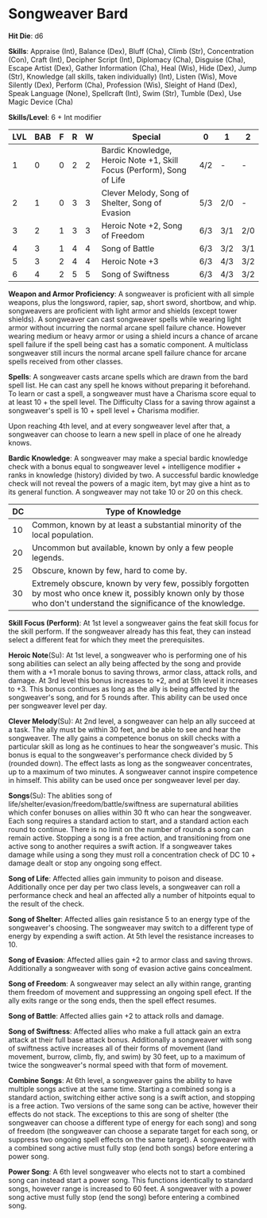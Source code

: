 # Songweaver Bard

**Hit Die**: d6

**Skills**: Appraise (Int), Balance (Dex), Bluff (Cha), Climb (Str), Concentration (Con), Craft (Int), Decipher Script (Int), Diplomacy (Cha), Disguise (Cha), Escape Artist (Dex), Gather Information (Cha), Heal (Wis), Hide (Dex), Jump (Str), Knowledge (all skills, taken individually) (Int), Listen (Wis), Move Silently (Dex), Perform (Cha), Profession (Wis), Sleight of Hand (Dex), Speak Language (None), Spellcraft (Int), Swim (Str), Tumble (Dex), Use Magic Device (Cha)

**Skills/Level**: 6 + Int modifier

LVL | BAB | F | R | W | Special | 0 | 1 | 2
--- | --- | - | - | - | ------- | - | - | -
1   | 0   | 0 | 2 | 2 | Bardic Knowledge, Heroic Note +1, Skill Focus (Perform), Song of Life | 4/2 |  -  |  -  
2   | 1   | 0 | 3 | 3 | Clever Melody, Song of Shelter, Song of Evasion | 5/3 | 2/0 |  -  
3   | 2   | 1 | 3 | 3 | Heroic Note +2, Song of Freedom | 6/3 | 3/1 | 2/0
4   | 3   | 1 | 4 | 4 | Song of Battle | 6/3 | 3/2 | 3/1
5   | 3   | 2 | 4 | 4 | Heroic Note +3 | 6/3 | 4/3 | 3/2
6   | 4   | 2 | 5 | 5 | Song of Swiftness | 6/3 | 4/3 | 3/2

**Weapon and Armor Proficiency**: A songweaver is proficient with all simple weapons, plus the longsword, rapier, sap, short sword, shortbow, and whip. songweavers are proficient with light armor and shields (except tower shields). A songweaver can cast songweaver spells while wearing light armor without incurring the normal arcane spell failure chance. However wearing medium or heavy armor or using a shield incurs a chance of arcane spell failure if the spell being cast has a somatic component. A multiclass songweaver still incurs the normal arcane spell failure chance for arcane spells received from other classes.

**Spells**: A songweaver casts arcane spells which are drawn from the bard spell list. He can cast any spell he knows without preparing it beforehand. To learn or cast a spell, a songweaver must have a Charisma score equal to at least 10 + the spell level. The Difficulty Class for a saving throw against a songweaver's spell is 10 + spell level + Charisma modifier.

Upon reaching 4th level, and at every songweaver level after that, a songweaver can choose to learn a new spell in place of one he already knows. 

**Bardic Knowledge**: A songweaver may make a special bardic knowledge check with a bonus equal to songweaver level + intelligence modifier + ranks in knowledge (history) divided by two. A successful bardic knowledge check will not reveal the powers of a magic item, byt may give a hint as to its general function. A songweaver may not take 10 or 20 on this check.

DC | Type of Knowledge
-- | -----------------
10 | Common, known by at least a substantial minority of the local population.
20 | Uncommon but available, known by only a few people legends.
25 | Obscure, known by few, hard to come by.
30 | Extremely obscure, known by very few, possibly forgotten by most who once knew it, possibly known only by those who don't understand the significance of the knowledge.

**Skill Focus (Perform)**: At 1st level a songweaver gains the feat skill focus for the skill perform. If the songweaver already has this feat, they can instead select a different feat for which they meet the prerequisites.

**Heroic Note**(Su): At 1st level, a songweaver who is performing one of his song abilities can select an ally being affected by the song and provide them with a +1 morale bonus to saving throws, armor class, attack rolls, and damage. At 3rd level this bonus increases to +2, and at 5th level it increases to +3. This bonus continues as long as the ally is being affected by the songweaver's song, and for 5 rounds after. This ability can be used once per songweaver level per day.

**Clever Melody**(Su): At 2nd level, a songweaver can help an ally succeed at a task. The ally must be within 30 feet, and be able to see and hear the songweaver. The ally gains a competence bonus on skill checks with a particular skill as long as he continues to hear the songweaver's music. This bonus is equal to the songweaver's performance check divided by 5 (rounded down). The effect lasts as long as the songweaver concentrates, up to a maximum of two minutes. A songweaver cannot inspire competence in himself. This ability can be used once per songweaver level per day.

**Songs**(Su): The ablities song of life/shelter/evasion/freedom/battle/swiftness are supernatural abilities which confer bonuses on allies within 30 ft who can hear the songweaver. Each song requires a standard action to start, and a standard action each round to continue. There is no limit on the number of rounds a song can remain active. Stopping a song is a free action, and transitioning from one active song to another requires a swift action. If a songweaver takes damage while using a song they must roll a concentration check of DC 10 + damage dealt or stop any ongoing song effect.

**Song of Life**: Affected allies gain immunity to poison and disease. Additionally once per day per two class levels, a songweaver can roll a performance check and heal an affected ally a number of hitpoints equal to the result of the check.

**Song of Shelter**: Affected allies gain resistance 5 to an energy type of the songweaver's choosing. The songweaver may switch to a different type of energy by expending a swift action. At 5th level the resistance increases to 10.

**Song of Evasion**: Affected allies gain +2 to armor class and saving throws. Additionally a songweaver with song of evasion active gains concealment.

**Song of Freedom**: A songweaver may select an ally within range, granting them freedom of movement and suppressing an ongoing spell efect. If the ally exits range or the song ends, then the spell effect resumes.

**Song of Battle**: Affected allies gain +2 to attack rolls and damage.

**Song of Swiftness**: Affected allies who make a full attack gain an extra attack at their full base attack bonus. Additionally a songweaver with song of swiftness active increases all of their forms of movement (land movement, burrow, climb, fly, and swim) by 30 feet, up to a maximum of twice the songweaver's normal speed with that form of movement.

**Combine Songs**: At 6th level, a songweaver gains the ability to have multiple songs active at the same time. Starting a combined song is a standard action, switching either active song is a swift action, and stopping is a free action. Two versions of the same song can be active, however their effects do not stack. The exceptions to this are song of shelter (the songweaver can choose a different type of energy for each song) and song of freedom (the songweaver can choose a separate target for each song, or suppress two ongoing spell effects on the same target). A songweaver with a combined song active must fully stop (end both songs) before entering a power song.

**Power Song**: A 6th level songweaver who elects not to start a combined song can instead start a power song. This functions identically to standard songs, however range is increased to 60 feet. A songweaver with a power song active must fully stop (end the song) before entering a combined song.
